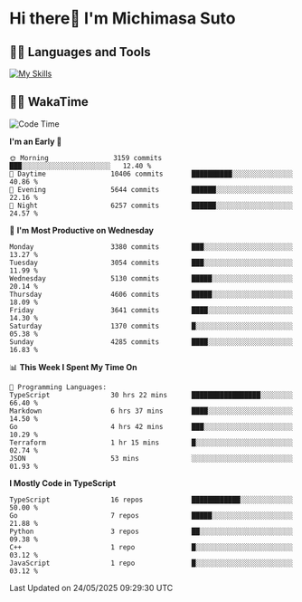 # Hi there👋 I'm Michimasa Suto

## 🧑‍💻 Languages and Tools
[![My Skills](https://skillicons.dev/icons?i=ts,nextjs,react,go,python,aws,terraform)](https://skillicons.dev)

<!--
**Suto-Michimasa/Suto-Michimasa** is a ✨ _special_ ✨ repository because its `README.md` (this file) appears on your GitHub profile.

Here are some ideas to get you started:

- 🔭 I’m currently working on ...
- 🌱 I’m currently learning ...
- 👯 I’m looking to collaborate on ...
- 🤔 I’m looking for help with ...
- 💬 Ask me about ...
- 📫 How to reach me: ...
- 😄 Pronouns: ...
- ⚡ Fun fact: ...
-->
<!--
## 💎 Github Stats

<div>
  <img height="170" align="left" src="https://github-readme-stats.vercel.app/api?username=Suto-michimasa&count_private=true&show_icons=true&theme=dark" />
  <img height="170" src="https://github-readme-stats.vercel.app/api/top-langs/?username=Suto-michimasa&langs_count=8&layout=compact&theme=dark" />
</div>
-->
<!-- ## 🏆 GitHub Profile Trophy

<img width="800" src="https://github-profile-trophy.vercel.app/?username=Suto-michimasa&theme=onedark&no-frame=true"/>
 -->

## 🧑‍💻 WakaTime
<!--START_SECTION:waka-->
![Code Time](http://img.shields.io/badge/Code%20Time-883%20hrs%2020%20mins-blue)

**I'm an Early 🐤** 

```text
🌞 Morning                3159 commits        ███░░░░░░░░░░░░░░░░░░░░░░   12.40 % 
🌆 Daytime                10406 commits       ██████████░░░░░░░░░░░░░░░   40.86 % 
🌃 Evening                5644 commits        ██████░░░░░░░░░░░░░░░░░░░   22.16 % 
🌙 Night                  6257 commits        ██████░░░░░░░░░░░░░░░░░░░   24.57 % 
```
📅 **I'm Most Productive on Wednesday** 

```text
Monday                   3380 commits        ███░░░░░░░░░░░░░░░░░░░░░░   13.27 % 
Tuesday                  3054 commits        ███░░░░░░░░░░░░░░░░░░░░░░   11.99 % 
Wednesday                5130 commits        █████░░░░░░░░░░░░░░░░░░░░   20.14 % 
Thursday                 4606 commits        █████░░░░░░░░░░░░░░░░░░░░   18.09 % 
Friday                   3641 commits        ████░░░░░░░░░░░░░░░░░░░░░   14.30 % 
Saturday                 1370 commits        █░░░░░░░░░░░░░░░░░░░░░░░░   05.38 % 
Sunday                   4285 commits        ████░░░░░░░░░░░░░░░░░░░░░   16.83 % 
```


📊 **This Week I Spent My Time On** 

```text
💬 Programming Languages: 
TypeScript               30 hrs 22 mins      █████████████████░░░░░░░░   66.40 % 
Markdown                 6 hrs 37 mins       ████░░░░░░░░░░░░░░░░░░░░░   14.50 % 
Go                       4 hrs 42 mins       ███░░░░░░░░░░░░░░░░░░░░░░   10.29 % 
Terraform                1 hr 15 mins        █░░░░░░░░░░░░░░░░░░░░░░░░   02.74 % 
JSON                     53 mins             ░░░░░░░░░░░░░░░░░░░░░░░░░   01.93 % 
```

**I Mostly Code in TypeScript** 

```text
TypeScript               16 repos            ████████████░░░░░░░░░░░░░   50.00 % 
Go                       7 repos             █████░░░░░░░░░░░░░░░░░░░░   21.88 % 
Python                   3 repos             ██░░░░░░░░░░░░░░░░░░░░░░░   09.38 % 
C++                      1 repo              █░░░░░░░░░░░░░░░░░░░░░░░░   03.12 % 
JavaScript               1 repo              █░░░░░░░░░░░░░░░░░░░░░░░░   03.12 % 
```




 Last Updated on 24/05/2025 09:29:30 UTC
<!--END_SECTION:waka-->
